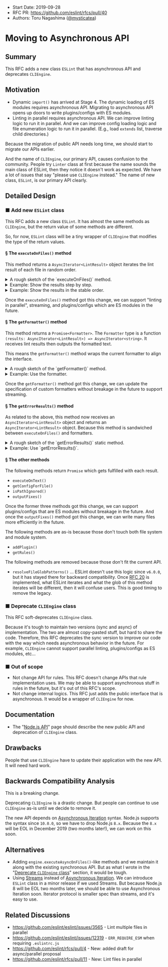 - Start Date: 2019-09-28
- RFC PR: https://github.com/eslint/rfcs/pull/40
- Authors: Toru Nagashima ([@mysticatea](https://github.com/mysticatea))

# Moving to Asynchronous API

## Summary

This RFC adds a new class `ESLint` that has asynchronous API and deprecates `CLIEngine`.

## Motivation

- Dynamic `import()` has arrived at Stage 4. The dynamic loading of ES modules requires asynchronous API. Migrating to asynchronous API opens up doors to write plugins/configs with ES modules.
- Linting in parallel requires asynchronous API. We can improve linting logic to run it in parallel. And we can improve config loading logic and file enumeration logic to run it in parallel. (E.g., load `extends` list, traverse child directories.)

Because the migration of public API needs long time, we should start to migrate our APIs earlier.

And the name of `CLIEngine`, our primary API, causes confusion to the community. People try `Linter` class at first because the name sounds the main class of ESLint, then they notice it doesn't work as expected. We have a lot of issues that say "please use `CLIEngine` instead."
The name of new class, `ESLint`, is our primary API clearly.

## Detailed Design

### ■ Add new `ESLint` class

This RFC adds a new class `ESLint`. It has almost the same methods as `CLIEngine`, but the return value of some methods are different.

So, for now, `ESLint` class will be a tiny wrapper of `CLIEngine` that modifies the type of the return values.

#### § The `executeOnFiles()` method

This method returns a `AsyncIterator<LintResult>` object iterates the lint result of each file in random order.

<details>
<summary>A rough sketch of the `executeOnFiles()` method.</summary>

```js
class ESLint {
  async *executeOnFiles(patterns) {
    // Verify files and push the results.
    for (const result of this.cliEngine.executeOnFiles(patterns).results) {
      yield result
    }
  }
}
```

</details>

<details>
<summary>Example: Show the results step by step.</summary>

```js
const { ESLint } = require("eslint")
const eslint = new ESLint()

for await (const result of eslint.executeOnFiles(patterns)) {
  print(result)
}
```

</details>

<details>
<summary>Example: Show the results in the stable order.</summary>

```js
const { ESLint } = require("eslint")
const eslint = new ESLint()
const results = []

for await (const result of eslint.executeOnFiles(patterns)) {
  results.push(result)
}

results.sort(byFilePath)
print(results)
```

</details>

Once the `executeOnFiles()` method got this change, we can support "linting in parallel", streaming, and plugins/configs which are ES modules in the future.

#### § The `getFormatter()` method

This method returns a `Promise<Formatter>`. The `Formatter` type is a function `(results: AsyncIterator<LintResult>) => AsyncIterator<string>`. It receives lint results then outputs the formatted text.

This means the `getFormatter()` method wraps the current formatter to align the interface.

<details>
<summary>A rough sketch of the `getFormatter()` method.</summary>

```js
class ESLint {
  async getFormatter(name) {
    const format = this.cliEngine.getFormatter(name)

    // Return the wrapper.
    return async function* formatter(resultIterator) {
      // Collect the results.
      const results = []
      for await (const result of resultIterator) {
        results.push(result)
      }
      results.sort(byFilePath)

      // Make `rulesMeta`.
      const rules = this.cliEngine.getRules()
      const rulesMeta = getRulesMeta(rules)

      // Format the results with the formatter of the current spec.
      yield format(results, { rulesMeta })
    }
  }
}
```

</details>

<details>
<summary>Example: Use the formatter.</summary>

```js
const { ESLint } = require("eslint")
const eslint = new ESLint()
const formatter = eslint.getFormatter("stylish")

// Verify files
const results = eslint.executeOnFiles(patterns)
// Format and write the results
for await (const textPiece of formatter(results)) {
    process.stdout.write(textPiece)
}
```

</details>

Once the `getFormatter()` method got this change, we can update the specification of custom formatters without breakage in the future to support streaming.

#### § The `getErrorResults()` method

As related to the above, this method now receives an `AsyncIterator<LintResult>` object and returns an `AsyncIterator<LintResult>` object. Because this method is sandwiched between `executeOnFiles()` and formatters.

<details>
<summary>A rough sketch of the `getErrorResults()` static method.</summary>

```js
class ESLint {
  static async *getErrorResults(results) {
    for await (const result of results) {
      const messages = result.messages.filter(m => m.severity === 2)

      if (messages.length === result.messages.length) {
        yield result
      }
      yield {
        ...result,
        messages,
        warningCount: 0,
        fixableWarningCount: 0,
      }
    }
  }
}
```

</details>

<details>
<summary>Example: Use `getErrorResults()`.</summary>

```js
const { ESLint } = require("eslint")
const eslint = new ESLint()
const formatter = eslint.getFormatter("stylish")

// Verify files
let results = eslint.executeOnFiles(patterns)
// Filter the results if needed
if (process.argv.includes("--quiet")) {
    results = ESLint.getErrorResults(results)
}
// Format and write the results
for await (const textPiece of formatter(results)) {
    process.stdout.write(textPiece)
}
```

</details>

#### § The other methods

The following methods return `Promise` which gets fulfilled with each result.

- `executeOnText()`
- `getConfigForFile()`
- `isPathIgnored()`
- `outputFixes()`

Once the former three methods got this change, we can support plugins/configs that are ES modules without breakage in the future. And once the `outputFixes()` method got this change, we can write many files more efficiently in the future.

The following methods are as-is because those don't touch both file system and module system.

- `addPlugin()`
- `getRules()`

The following methods are removed because those don't fit the current API.

- `resolveFileGlobPatterns()` ... ESLint doesn't use this logic since `v6.0.0`, but it has stayed there for backward compatibility. Once [RFC 20](https://github.com/eslint/rfcs/tree/master/designs/2019-additional-lint-targets) is implemented, what ESLint iterates and what the glob of this method iterates will be different, then it will confuse users. This is good timing to remove the legacy.

### ■ Deprecate `CLIEngine` class

This RFC soft-deprecates `CLIEngine` class.

Because it's tough to maintain two versions (sync and async) of implementation. The two are almost copy-pasted stuff, but hard to share the code. Therefore, this RFC deprecates the sync version to improve our code with the way which needs asynchronous behavior in the future. For example, `CLIEngine` cannot support parallel linting, plugins/configs as ES modules, etc...

### ■ Out of scope

- Not change API for rules. This RFC doesn't change APIs that rule implementation uses. We may be able to support asynchronous stuff in rules in the future, but it's out of this RFC's scope.
- Not change internal logics. This RFC just adds the public interface that is asynchronous. It would be a wrapper of `CLIEngine` for now.

## Documentation

- The "[Node.js API](https://eslint.org/docs/developer-guide/nodejs-api)" page should describe the new public API and deprecation of `CLIEngine` class.

## Drawbacks

People that use `CLIEngine` have to update their application with the new API. It will need hard work.

## Backwards Compatibility Analysis

This is a breaking change.

Deprecating `CLIEngine` is a drastic change. But people can continue to use `CLIEngine` as-is until we decide to remove it.

The new API depends on [Asynchronous Iteration](https://github.com/tc39/proposal-async-iteration) syntax. Node.js supports the syntax since `10.0.0`, so we have to drop Node.js `8.x`. Because the `8.x` will be EOL in December 2019 (two months later!), we can work on this soon.

## Alternatives

- Adding `engine.executeAsyncOnFiles()`-like methods and we maintain it along with the existing synchronous API. But as what I wrote in the "[Deprecate `CLIEngine` class](#deprecate-cliengine-class)" section, it would be tough.
- Using [Streams](https://nodejs.org/dist/latest-v12.x/docs/api/stream.html) instead of [Asynchronous Iteration](https://github.com/tc39/proposal-async-iteration). We can introduce `ESLint` class in a minor release if we used Streams. But because Node.js 8 will be EOL two months later, we should be able to use Asynchronous Iteration soon. Iterator protocol is smaller spec than streams, and it's easy to use.

## Related Discussions

- https://github.com/eslint/eslint/issues/3565 - Lint multiple files in parallel
- https://github.com/eslint/eslint/issues/12319 - `ERR_REQUIRE_ESM` when requiring `.eslintrc.js`
- https://github.com/eslint/rfcs/pull/4 - New: added draft for async/parallel proposal
- https://github.com/eslint/rfcs/pull/11 - New: Lint files in parallel
